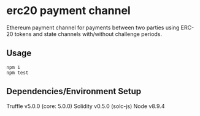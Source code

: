 # erc20 payment channel

Ethereum payment channel for payments between two parties using ERC-20 tokens and state channels with/without challenge periods. 

## Usage

```
npm i
npm test
```

## Dependencies/Environment Setup

Truffle v5.0.0 (core: 5.0.0)
Solidity v0.5.0 (solc-js)
Node v8.9.4
